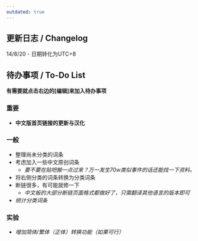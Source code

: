 ```yaml
---
outdated: true
---
```

更新日志 / Changelog
--------------------

14/8/20 - 日期转化为UTC+8

待办事项 / To-Do List
---------------------

**有需要就点击右边的\[编辑\]来加入待办事项**

### 重要

-   **中文版首页链接的更新与汉化**

### 一般

-   整理尚未分类的词条
-   考虑加入一些中文原创词条
    -   *要不要在贴吧搬一点过来？万一发生70w类似事件的话还能找一下资料。*
-   将右侧分类的词条转换为分类词条
-   断链很多，有可能就修一下
    -   *中文板的大部分断链页面格式都做好了，只需翻译其他语言的版本即可*
-   *统计分类词条*

### 实验

-   *增加简体/繁体（正体）转换功能（如果可行）*

